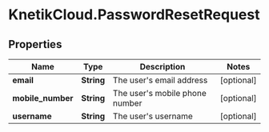 # KnetikCloud.PasswordResetRequest

## Properties
Name | Type | Description | Notes
------------ | ------------- | ------------- | -------------
**email** | **String** | The user&#39;s email address | [optional] 
**mobile_number** | **String** | The user&#39;s mobile phone number | [optional] 
**username** | **String** | The user&#39;s username | [optional] 


